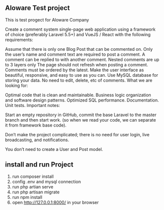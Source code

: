 ## Aloware Test project

This is test progect for Aloware Company 

Create a comment system single-page web application using a framework of choice (preferably Laravel 5.5+) and VueJS / React with the following requirements:

Assume that there is only one Blog Post that can be commented on.
Only the user’s name and comment text are required to post a comment.
A comment can be replied to with another comment.
Nested comments are up to 3 layers only
The page should not refresh when posting a comment.
Comments must be ordered by the latest.
Make the user interface as beautiful, responsive, and easy to use as you can.
Use MySQL database for storing your data.
No need to edit, delete, etc of comments.
What we are looking for:

Optimal code that is clean and maintainable.
Business logic organization and software design patterns.
Optimized SQL performance.
Documentation.
Unit tests.
Important notes:

Start an empty repository in GitHub, commit the base Laravel to the master branch and then start work. (so when we read your code, we can separate it from framework base code).

Don’t make the project complicated; there is no need for user login, live broadcasting, and notifications.

You don’t need to create a User and Post model.

## install and run Project

1. run composer install
2. config .env and mysql connection
3. run php artian serve 
4. run php artisan migrate
5. run npm install
6. open http://127.0.0.1:8000/ in your browser 

